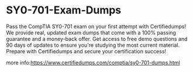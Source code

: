 # SY0-701-Exam-Dumps
Pass the CompTIA SY0-701 exam on your first attempt with Certifiedumps! We provide real, updated exam dumps that come with a 100% passing guarantee and a money-back offer. Get access to free demo questions and 90 days of updates to ensure you're studying the most current material. Prepare with Certifiedumps and secure your certification success!

more info:https://www.certifiedumps.com/comptia/sy0-701-dumps.html
